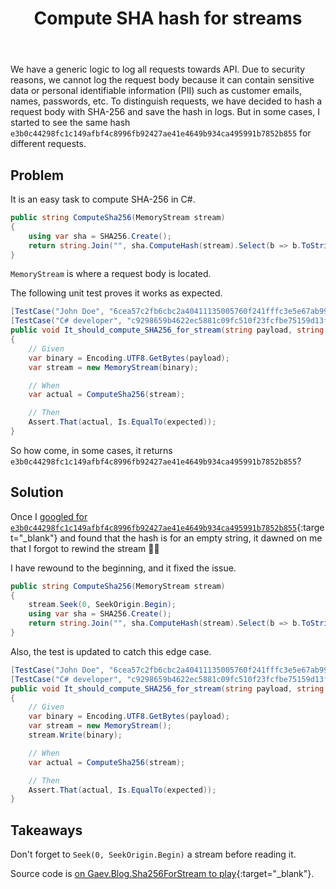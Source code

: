 ﻿---
published: true
title: Compute SHA hash for streams
description: A true story of how you should not compute SHA-256 hash for streams
layout: post
tags: [csharp]
comments: true
---

We have a generic logic to log all requests towards API. Due to security reasons, we cannot log the request body because it can contain sensitive data or personal identifiable information (PII) such as customer emails, names, passwords, etc. To distinguish requests, we have decided to hash a request body with SHA-256 and save the hash in logs. But in some cases, I started to see the same hash `e3b0c44298fc1c149afbf4c8996fb92427ae41e4649b934ca495991b7852b855` for different requests.

## Problem

It is an easy task to compute SHA-256 in C#.

```csharp
public string ComputeSha256(MemoryStream stream)
{
    using var sha = SHA256.Create();
    return string.Join("", sha.ComputeHash(stream).Select(b => b.ToString("x2")));
}
```

`MemoryStream` is where a request body is located.

The following unit test proves it works as expected.

```csharp
[TestCase("John Doe", "6cea57c2fb6cbc2a40411135005760f241fffc3e5e67ab99882726431037f908")]
[TestCase("C# developer", "c9298659b4622ec5881c09fc510f23fcfbe75159d13f64b388b74c4d060d65d7")]
public void It_should_compute_SHA256_for_stream(string payload, string expected)
{
    // Given
    var binary = Encoding.UTF8.GetBytes(payload);
    var stream = new MemoryStream(binary);

    // When
    var actual = ComputeSha256(stream);

    // Then
    Assert.That(actual, Is.EqualTo(expected));
}
```

So how come, in some cases, it returns `e3b0c44298fc1c149afbf4c8996fb92427ae41e4649b934ca495991b7852b855`?

## Solution

Once I [googled for `e3b0c44298fc1c149afbf4c8996fb92427ae41e4649b934ca495991b7852b855`](https://www.google.com/search?q=%22e3b0c44298fc1c149afbf4c8996fb92427ae41e4649b934ca495991b7852b855%22){:target="_blank"} and found that the hash is for an empty string, it dawned on me that I forgot to rewind the stream 🤦‍♂️

I have rewound to the beginning, and it fixed the issue.

```csharp
public string ComputeSha256(MemoryStream stream)
{
    stream.Seek(0, SeekOrigin.Begin);
    using var sha = SHA256.Create();
    return string.Join("", sha.ComputeHash(stream).Select(b => b.ToString("x2")));
}
```

Also, the test is updated to catch this edge case.

```csharp
[TestCase("John Doe", "6cea57c2fb6cbc2a40411135005760f241fffc3e5e67ab99882726431037f908")]
[TestCase("C# developer", "c9298659b4622ec5881c09fc510f23fcfbe75159d13f64b388b74c4d060d65d7")]
public void It_should_compute_SHA256_for_stream(string payload, string expected)
{
    // Given
    var binary = Encoding.UTF8.GetBytes(payload);
    var stream = new MemoryStream();
    stream.Write(binary);

    // When
    var actual = ComputeSha256(stream);

    // Then
    Assert.That(actual, Is.EqualTo(expected));
}
```

## Takeaways

Don't forget to `Seek(0, SeekOrigin.Begin)` a stream before reading it.

Source code is [on Gaev.Blog.Sha256ForStream to play](https://github.com/gaevoy/Gaev.Blog.Examples/blob/3.3.0/Gaev.Blog.Sha256ForStream/CryptoUtilsTests.cs){:target="_blank"}.
